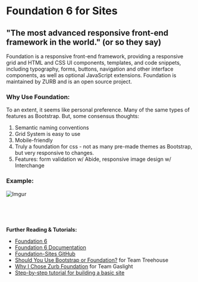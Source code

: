 # Foundation 6 for Sites


## "The most advanced responsive front-end framework in the world." (or so they say)

Foundation is a responsive front-end framework, providing a responsive grid and HTML and CSS UI components, templates,
and code snippets, including typography, forms, buttons, navigation and other interface components, as well as optional JavaScript extensions.
Foundation is maintained by ZURB and is an open source project.

### Why Use Foundation:

To an extent, it seems like personal preference. Many of the same types of features as Bootstrap. But, some consensus thoughts:

1. Semantic naming conventions
2. Grid System is easy to use
3. Mobile-friendly
4. Truly a foundation for css - not as many pre-made themes as Bootstrap, but very responsive to changes.
5. Features: form validation w/ Abide, responsive image design w/ Interchange

### Example:

![Imgur](http://i.imgur.com/OpCBZBc.png)

<br>
<br>
<br>

<b>Further Reading & Tutorials:</b>

* [Foundation 6](http://foundation.zurb.com/)
* [Foundation 6 Documentation](http://foundation.zurb.com/sites/docs/)
* [Foundation-Sites GitHub](https://github.com/zurb/foundation-sites)
* [Should You Use Bootstrap or Foundation?](http://blog.teamtreehouse.com/use-bootstrap-or-foundation) for Team Treehouse
* [Why I Chose Zurb Foundation](https://teamgaslight.com/blog/why-i-chose-zurb-foundation) for Team Gaslight
* [Step-by-step tutorial for building a basic site](https://www.youtube.com/watch?v=2QcpR6cHpnk&list=PL6oNLEZTnXsg2f3scFapWJsjywyMKpsF9&index=1)
